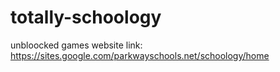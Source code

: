 # totally-schoology
unbloocked games
website link:
https://sites.google.com/parkwayschools.net/schoology/home
